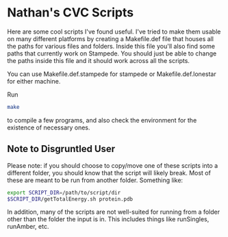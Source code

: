 # Nathan's CVC Scripts #
Here are some cool scripts I've found useful. I've tried to make them usable on
many different platforms by creating a Makefile.def file that houses all the
paths for various files and folders. Inside this file you'll also find some
paths that currently work on Stampede. You should just be able to change the
paths inside this file and it should work across all the scripts.

You can use Makefile.def.stampede for stampede or Makefile.def.lonestar for either
machine.

Run
```bash
make
```
to compile a few programs, and also check the environment for the existence of
necessary ones.

## Note to Disgruntled User ##
Please note: if you should choose to copy/move one of these scripts into a
different folder, you should know that the script will likely break. Most of
these are meant to be run from another folder. Something like:

```bash
export SCRIPT_DIR=/path/to/script/dir
$SCRIPT_DIR/getTotalEnergy.sh protein.pdb
```

In addition, many of the scripts are not well-suited for running from a folder
other than the folder the input is in. This includes things like runSingles, runAmber, etc.
